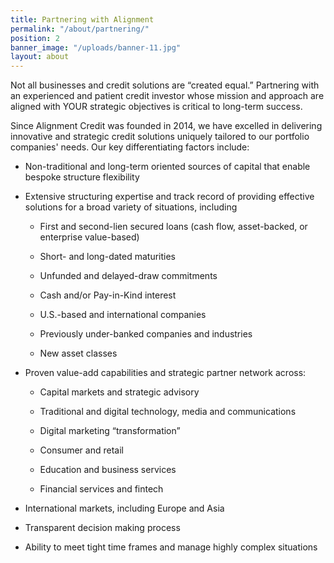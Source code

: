 ```yaml
---
title: Partnering with Alignment
permalink: "/about/partnering/"
position: 2
banner_image: "/uploads/banner-11.jpg"
layout: about
---
```


Not all businesses and credit solutions are “created equal.” Partnering with an experienced and patient credit investor whose mission and approach are aligned with YOUR strategic objectives is critical to long-term success.

Since Alignment Credit was founded in 2014, we have excelled in delivering innovative and strategic credit solutions uniquely tailored to our portfolio companies' needs. Our key differentiating factors include:

* Non-traditional and long-term oriented sources of capital that enable bespoke structure flexibility

* Extensive structuring expertise and track record of providing effective solutions for a broad variety of situations, including

  * First and second-lien secured loans (cash flow, asset-backed, or enterprise value-based)

  * Short- and long-dated maturities

  * Unfunded and delayed-draw commitments

  * Cash and/or Pay-in-Kind interest

  * U.S.-based and international companies

  * Previously under-banked companies and industries

  * New asset classes

* Proven value-add capabilities and strategic partner network across:

  * Capital markets and strategic advisory

  * Traditional and digital technology, media and communications

  * Digital marketing “transformation”

  * Consumer and retail

  * Education and business services

  * Financial services and fintech

* International markets, including Europe and Asia

* Transparent decision making process

* Ability to meet tight time frames and manage highly complex situations